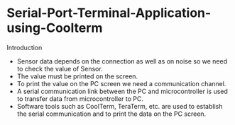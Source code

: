 # Serial-Port-Terminal-Application-using-Coolterm
Introduction
* Sensor data depends on the connection as well as on noise so we need to check the value of
Sensor.
* The value must be printed on the screen.
* To print the value on the PC screen we need a communication channel.
* A serial communication link between the PC and microcontroller is used to transfer data from
  microcontroller to PC.
* Software tools such as CoolTerm, TeraTerm, etc. are used to establish the serial
communication and to print the data on the PC screen.
